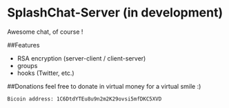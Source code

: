 SplashChat-Server (in development)
=================

Awesome chat, of course !

##Features
- RSA encryption (server-client / client-server)
- groups
- hooks (Twitter, etc.)

##Donations
feel free to donate in virtual money for a virtual smile :)

    Bicoin address: 1C6DtdYTEu8u9n2m2K29ovsi5mfDKC5XVD